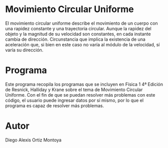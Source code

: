 # Movimiento Circular Uniforme

El movimiento circular uniforme describe el movimiento de un cuerpo con una rapidez constante y una trayectoria circular.
Aunque la rapidez del objeto y la magnitud de su velocidad son constantes, en cada instante cambia de dirección. Circunstancia
que implica la existencia de una aceleración que, si bien en este caso no varía al módulo de la velocidad, sí varía su dirección.

# Programa

Este programa recopila los programas que se incluyen en  Física 1 4ª Edición de Resnick, Halliday y Krane sobre el tema de Movimiento Circular Uniforme. Con el fin de que se puedan resolver más problemas con este código, el usuario puede ingresar datos por sí mismo, por lo que el programa es capaz de resolver más problemas.

# Autor

Diego Alexis Ortiz Montoya
